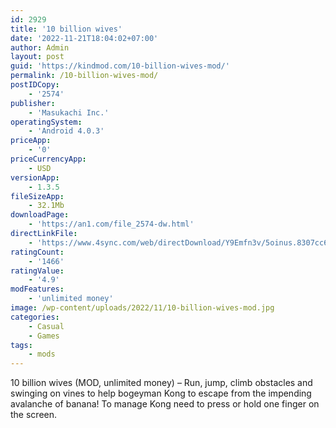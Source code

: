 ```yaml
---
id: 2929
title: '10 billion wives'
date: '2022-11-21T18:04:02+07:00'
author: Admin
layout: post
guid: 'https://kindmod.com/10-billion-wives-mod/'
permalink: /10-billion-wives-mod/
postIDCopy:
    - '2574'
publisher:
    - 'Masukachi Inc.'
operatingSystem:
    - 'Android 4.0.3'
priceApp:
    - '0'
priceCurrencyApp:
    - USD
versionApp:
    - 1.3.5
fileSizeApp:
    - 32.1Mb
downloadPage:
    - 'https://an1.com/file_2574-dw.html'
directLinkFile:
    - 'https://www.4sync.com/web/directDownload/Y9Emfn3v/5oinus.8307cc60f4e75bef074080f6dc3196e8'
ratingCount:
    - '1466'
ratingValue:
    - '4.9'
modFeatures:
    - 'unlimited money'
image: /wp-content/uploads/2022/11/10-billion-wives-mod.jpg
categories:
    - Casual
    - Games
tags:
    - mods
---
```


10 billion wives (MOD, unlimited money) – Run, jump, climb obstacles and swinging on vines to help bogeyman Kong to escape from the impending avalanche of banana! To manage Kong need to press or hold one finger on the screen.